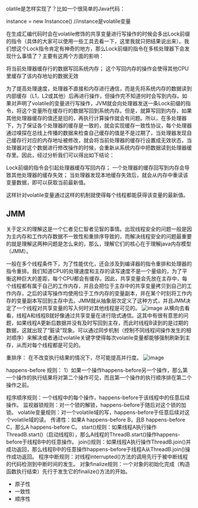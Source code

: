 olatile是怎样实现了？比如一个很简单的Java代码：

instance = new Instancce()  //instance是volatile变量

在生成汇编代码时会在volatile修饰的共享变量进行写操作的时候会多出Lock前缀的指令（具体的大家可以使用一些工具去看一下，这里我就只把结果说出来）。我们想这个Lock指令肯定有神奇的地方，那么Lock前缀的指令在多核处理器下会发现什么事情了？主要有这两个方面的影响：

将当前处理器缓存行的数据写回系统内存；
这个写回内存的操作会使得其他CPU里缓存了该内存地址的数据无效

为了提高处理速度，处理器不直接和内存进行通信，而是先将系统内存的数据读到内部缓存（L1，L2或其他）后再进行操作，但操作完不知道何时会写到内存。如果对声明了volatile的变量进行写操作，JVM就会向处理器发送一条Lock前缀的指令，将这个变量所在缓存行的数据写回到系统内存。但是，就算写回到内存，如果其他处理器缓存的值还是旧的，再执行计算操作就会有问题。所以，在多处理器下，为了保证各个处理器的缓存是一致的，就会实现缓存一致性协议，每个处理器通过嗅探在总线上传播的数据来检查自己缓存的值是不是过期了，当处理器发现自己缓存行对应的内存地址被修改，就会将当前处理器的缓存行设置成无效状态，当处理器对这个数据进行修改操作的时候，会重新从系统内存中把数据读到处理器缓存里。因此，经过分析我们可以得出如下结论：

Lock前缀的指令会引起处理器缓存写回内存；
一个处理器的缓存回写到内存会导致其他处理器的缓存失效；
当处理器发现本地缓存失效后，就会从内存中重读该变量数据，即可以获取当前最新值。

这样针对volatile变量通过这样的机制就使得每个线程都能获得该变量的最新值。



## JMM
关于定义的理解这是一个仁者见仁智者见智的事情。出现线程安全的问题一般是因为主内存和工作内存数据不一致性和重排序导致的，而解决线程安全的问题最重要的就是理解这两种问题是怎么来的，那么，理解它们的核心在于理解java内存模型（JMM）。

一般在多个线程条件下，为了性能优化，还会涉及到编译器的指令重排和处理器的指令重排。我们知道CPU的处理速度和主存的读写速度不是一个量级的，为了平衡这种巨大的差距，每个CPU都会有缓存。因此，共享变量会先放在主存中，每个线程都有属于自己的工作内存，并且会把位于主存中的共享变量拷贝到自己的工作内存，之后的读写操作均使用位于工作内存的变量副本，并在某个时刻将工作内存的变量副本写回到主存中去。JMM就从抽象层次定义了这种方式，并且JMM决定了一个线程对共享变量的写入何时对其他线程是可见的。
![image](https://user-images.githubusercontent.com/12162133/65619318-86504d00-dff2-11e9-90dd-b6d3fdb842f4.png)
从横向去看看，线程A和线程B就好像通过共享变量在进行隐式通信。这其中有很有意思的问题，如果线程A更新后数据并没有及时写回到主存，而此时线程B读到的是过期的数据，这就出现了“脏读”现象。可以通过同步机制（控制不同线程间操作发生的相对顺序）来解决或者通过volatile关键字使得每次volatile变量都能够强制刷新到主存，从而对每个线程都是可见的。

重排序：
在不改变执行结果的情况下，尽可能提高并行度。
![image](https://user-images.githubusercontent.com/12162133/65619481-cca5ac00-dff2-11e9-858c-da7e4519ce81.png)

happens-before 规则：
1）如果一个操作happens-before另一个操作，那么第一个操作的执行结果将对第二个操作可见，而且第一个操作的执行顺序排在第二个操作之前。

程序顺序规则：一个线程中的每个操作，happens-before于该线程中的任意后续操作。
监视器锁规则：对一个锁的解锁，happens-before于随后对这个锁的加锁。
volatile变量规则：对一个volatile域的写，happens-before于任意后续对这个volatile域的读。
传递性：如果A happens-before B，且B happens-before C，那么A happens-before C。
start()规则：如果线程A执行操作ThreadB.start()（启动线程B），那么A线程的ThreadB.start()操作happens-before于线程B中的任意操作。
join()规则：如果线程A执行操作ThreadB.join()并成功返回，那么线程B中的任意操作happens-before于线程A从ThreadB.join()操作成功返回。
程序中断规则：对线程interrupted()方法的调用先行于被中断线程的代码检测到中断时间的发生。
对象finalize规则：一个对象的初始化完成（构造函数执行结束）先行于发生它的finalize()方法的开始。

- 原子性
- 一致性
- 顺序性





